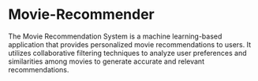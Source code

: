 # Movie-Recommender
The Movie Recommendation System is a machine learning-based application that provides personalized movie recommendations to users. It utilizes collaborative filtering techniques to analyze user preferences and similarities among movies to generate accurate and relevant recommendations.
